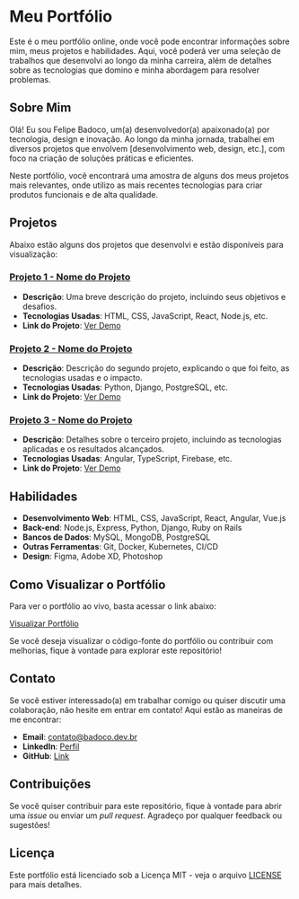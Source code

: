 # **Meu Portfólio**

Este é o meu portfólio online, onde você pode encontrar informações sobre mim, meus projetos e habilidades. Aqui, você poderá ver uma seleção de trabalhos que desenvolvi ao longo da minha carreira, além de detalhes sobre as tecnologias que domino e minha abordagem para resolver problemas.

## **Sobre Mim**

Olá! Eu sou Felipe Badoco, um(a) desenvolvedor(a) apaixonado(a) por tecnologia, design e inovação. Ao longo da minha jornada, trabalhei em diversos projetos que envolvem [desenvolvimento web, design, etc.], com foco na criação de soluções práticas e eficientes.

Neste portfólio, você encontrará uma amostra de alguns dos meus projetos mais relevantes, onde utilizo as mais recentes tecnologias para criar produtos funcionais e de alta qualidade.

## **Projetos**

Abaixo estão alguns dos projetos que desenvolvi e estão disponíveis para visualização:

### [Projeto 1 - Nome do Projeto](link-para-o-projeto)
- **Descrição**: Uma breve descrição do projeto, incluindo seus objetivos e desafios.
- **Tecnologias Usadas**: HTML, CSS, JavaScript, React, Node.js, etc.
- **Link do Projeto**: [Ver Demo](link-para-a-demo)

### [Projeto 2 - Nome do Projeto](link-para-o-projeto)
- **Descrição**: Descrição do segundo projeto, explicando o que foi feito, as tecnologias usadas e o impacto.
- **Tecnologias Usadas**: Python, Django, PostgreSQL, etc.
- **Link do Projeto**: [Ver Demo](link-para-a-demo)

### [Projeto 3 - Nome do Projeto](link-para-o-projeto)
- **Descrição**: Detalhes sobre o terceiro projeto, incluindo as tecnologias aplicadas e os resultados alcançados.
- **Tecnologias Usadas**: Angular, TypeScript, Firebase, etc.
- **Link do Projeto**: [Ver Demo](link-para-a-demo)

## **Habilidades**

- **Desenvolvimento Web**: HTML, CSS, JavaScript, React, Angular, Vue.js
- **Back-end**: Node.js, Express, Python, Django, Ruby on Rails
- **Bancos de Dados**: MySQL, MongoDB, PostgreSQL
- **Outras Ferramentas**: Git, Docker, Kubernetes, CI/CD
- **Design**: Figma, Adobe XD, Photoshop

## **Como Visualizar o Portfólio**

Para ver o portfólio ao vivo, basta acessar o link abaixo:

[Visualizar Portfólio](link-do-portfólio)

Se você deseja visualizar o código-fonte do portfólio ou contribuir com melhorias, fique à vontade para explorar este repositório!

## **Contato**

Se você estiver interessado(a) em trabalhar comigo ou quiser discutir uma colaboração, não hesite em entrar em contato! Aqui estão as maneiras de me encontrar:

- **Email**: [contato@badoco.dev.br](mailto:contato@badoco.dev.br)
- **LinkedIn**: [Perfil](https://www.linkedin.com/in/felipe-badoco/)
- **GitHub**: [Link](https://github.com/FelipeBadoco)

## **Contribuições**

Se você quiser contribuir para este repositório, fique à vontade para abrir uma *issue* ou enviar um *pull request*. Agradeço por qualquer feedback ou sugestões!

## **Licença**

Este portfólio está licenciado sob a Licença MIT - veja o arquivo [LICENSE](LICENSE) para mais detalhes.
